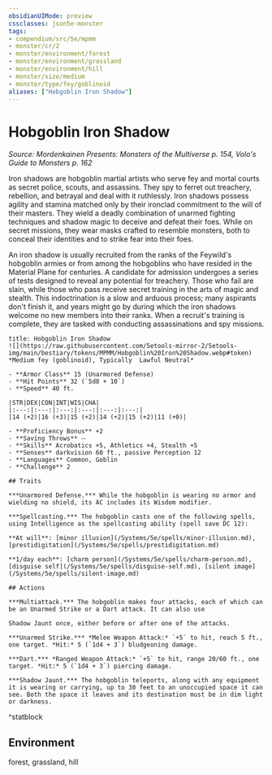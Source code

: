 ```yaml
---
obsidianUIMode: preview
cssclasses: json5e-monster
tags:
- compendium/src/5e/mpmm
- monster/cr/2
- monster/environment/forest
- monster/environment/grassland
- monster/environment/hill
- monster/size/medium
- monster/type/fey/goblinoid
aliases: ["Hobgoblin Iron Shadow"]
---
```

# Hobgoblin Iron Shadow
*Source: Mordenkainen Presents: Monsters of the Multiverse p. 154, Volo's Guide to Monsters p. 162*  

Iron shadows are hobgoblin martial artists who serve fey and mortal courts as secret police, scouts, and assassins. They spy to ferret out treachery, rebellion, and betrayal and deal with it ruthlessly. Iron shadows possess agility and stamina matched only by their ironclad commitment to the will of their masters. They wield a deadly combination of unarmed fighting techniques and shadow magic to deceive and defeat their foes. While on secret missions, they wear masks crafted to resemble monsters, both to conceal their identities and to strike fear into their foes.

An iron shadow is usually recruited from the ranks of the Feywild's hobgoblin armies or from among the hobgoblins who have resided in the Material Plane for centuries. A candidate for admission undergoes a series of tests designed to reveal any potential for treachery. Those who fail are slain, while those who pass receive secret training in the arts of magic and stealth. This indoctrination is a slow and arduous process; many aspirants don't finish it, and years might go by during which the iron shadows welcome no new members into their ranks. When a recruit's training is complete, they are tasked with conducting assassinations and spy missions.

```ad-statblock
title: Hobgoblin Iron Shadow
![](https://raw.githubusercontent.com/5etools-mirror-2/5etools-img/main/bestiary/tokens/MPMM/Hobgoblin%20Iron%20Shadow.webp#token)
*Medium fey (goblinoid), Typically  Lawful Neutral*

- **Armor Class** 15 (Unarmored Defense)
- **Hit Points** 32 (`5d8 + 10`)
- **Speed** 40 ft.

|STR|DEX|CON|INT|WIS|CHA|
|:---:|:---:|:---:|:---:|:---:|:---:|
|14 (+2)|16 (+3)|15 (+2)|14 (+2)|15 (+2)|11 (+0)|

- **Proficiency Bonus** +2
- **Saving Throws** ⏤
- **Skills** Acrobatics +5, Athletics +4, Stealth +5
- **Senses** darkvision 60 ft., passive Perception 12
- **Languages** Common, Goblin
- **Challenge** 2

## Traits

***Unarmored Defense.*** While the hobgoblin is wearing no armor and wielding no shield, its AC includes its Wisdom modifier.

***Spellcasting.*** The hobgoblin casts one of the following spells, using Intelligence as the spellcasting ability (spell save DC 12):

**At will**: [minor illusion](/Systems/5e/spells/minor-illusion.md), [prestidigitation](/Systems/5e/spells/prestidigitation.md)

**1/day each**: [charm person](/Systems/5e/spells/charm-person.md), [disguise self](/Systems/5e/spells/disguise-self.md), [silent image](/Systems/5e/spells/silent-image.md)

## Actions

***Multiattack.*** The hobgoblin makes four attacks, each of which can be an Unarmed Strike or a Dart attack. It can also use

Shadow Jaunt once, either before or after one of the attacks.

***Unarmed Strike.*** *Melee Weapon Attack:* `+5` to hit, reach 5 ft., one target. *Hit:* 5 (`1d4 + 3`) bludgeoning damage.

***Dart.*** *Ranged Weapon Attack:* `+5` to hit, range 20/60 ft., one target. *Hit:* 5 (`1d4 + 3`) piercing damage.

***Shadow Jaunt.*** The hobgoblin teleports, along with any equipment it is wearing or carrying, up to 30 feet to an unoccupied space it can see. Both the space it leaves and its destination must be in dim light or darkness.
```
^statblock

## Environment

forest, grassland, hill